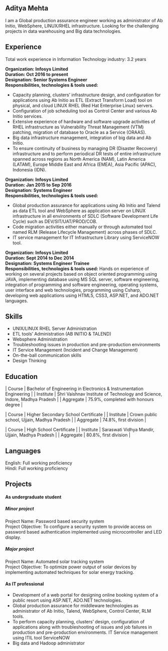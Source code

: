 ## Aditya Mehta

I am a Global production assurance engineer working as administrator of Ab Initio, WebSphere, LINUX/RHEL infrastructure. Looking for the challenging projects in data warehousing and Big data technologies.

## Experience

Total work experience in Information Technology industry: 3.2 years

**Organization: Infosys Limited** <br />
**Duration: Oct 2016 to present** <br />
**Designation: Senior Systems Engineer** <br />
**Responsibilities, technologies & tools used:** <br />
* Capacity planning, clusters’ infrastructure design, and configuration for applications using Ab Initio as ETL (Extract Transform Load) tool on physical, and cloud LINUX RHEL (Red Hat Enterprise Linux) servers.<br />
* Configuration of job scheduling tool as Control Center and various Ab Initio services.<br />
* Extensive experience of hardware and software upgrade activities of RHEL infrastructure as Vulnerability Threat Management (VTM) patching, migration of database to Oracle as a Service (ORAAS).<br />
* Big data infrastructure management, integration of big data and Ab Initio.<br />
* To ensure continuity of business by managing DR (Disaster Recovery) infrastructure and to perform periodical DR tests of entire infrastructure spanned across regions as North America (NAM), Latin America (LATAM), Europe Middle East and Africa (EMEA), Asia Pacific (APAC), Indonesia (IDN). <br />

**Organization: Infosys Limited** <br />
**Duration: Jan 2015 to Sep 2016** <br />
**Designation: Systems Engineer** <br />
**Responsibilities, technologies & tools used:**
* Global production assurance for applications using Ab Initio and Talend as data ETL tool and WebSphere as application server on LINUX infrastructure in all environments of SDLC (Software Development Life Cycle) such as DEV/SIT/UAT/PROD/COB.<br />
* Code migration activities either manually or through automated tool named RLM (Release Lifecycle Management) across phases of SDLC.<br />
* IT service management for IT Infrastructure Library using ServiceNOW tool. <br />

**Organization: Infosys Limited** <br />
**Duration: Sept 2014 to Dec 2014** <br />
**Designation: Systems Engineer Trainee** <br />
**Responsibilities, technologies & tools used:**
Hands on experience of working on several projects based on object oriented programming using JAVA, implementing database using MS SQL server, software engineering, integration of programming and software engineering, operating systems, user interface and web technologies, programming using Csharp, developing web applications using HTML5, CSS3, ASP.NET, and ADO.NET languages.


## Skills

* UNIX/LINUX RHEL Server Administration <br />
* ETL tools’ Administration (AB INITIO & TALEND)
* Websphere Administration <br />
* Troubleshooting issues in production and pre-production environments <br />
* IT Service Management (Incident and Change Management) <br />
* On-the-ball communication skills<br />
* Design Thinking <br />

## Education

| Course | Bachelor of Engineering in Electronics & Instrumentation Engineering |
| Institute | Shri Vaishnav Institute of Technology and Science, Indore, Madhya Pradesh |
| Aggregate | 75.9%, completed with honours degree |

| Course | Higher Secondary School Certificate |
| Institute | Crown public school, Ujjain, Madhya Pradesh |
| Aggregate | 74.8%, first division |

| Course | High School Certificate |
| Institute | Saraswati Vidhya Mandir, Ujjain, Madhya Pradesh |
| Aggregate | 80.8%, first division |

## Languages
English: Full working proficiency<br />
Hindi: Full working proficiency

## Projects
#### As undergraduate student
##### Minor project 
Project Name: Password based security system<br />
Project Objective: To configure a security system to provide access on password based authentication implemented using microcontroller and LED display.

##### Major project 
Project Name: Automated solar tracking system<br />
Project Objective: To optimize power output of solar devices by implementing automated techniques for solar energy tracking.

#### As IT professional
* Development of a web portal for designing online booking system of a public resort using ASP.NET, ADO.NET technologies.
* Global production assurance for middleware technologies as administrator of Ab Initio, Talend, WebSphere, Control Center, RLM tools.
* To perform capacity planning, clusters’ design, configuration of applications along with troubleshooting of issues and job failures in production and pre-production environments. IT Service management using ITIL tool ServiceNOW
* Big data and Hadoop administrator

